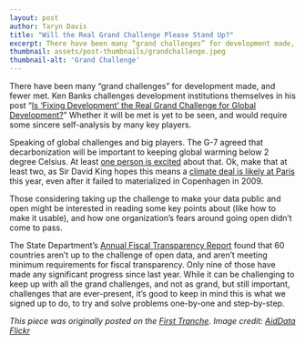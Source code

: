 ```yaml
---
layout: post
author: Taryn Davis
title: "Will the Real Grand Challenge Please Stand Up?"
excerpt: There have been many “grand challenges” for development made, and fewer met. Ken Banks challenges development institutions themselves in his post...
thumbnail: assets/post-thumbnails/grandchallenge.jpeg
thumbnail-alt: 'Grand Challenge'
---
```



There have been many “grand challenges” for development made, and fewer met. Ken Banks challenges development institutions themselves in his post “[Is ‘Fixing Development’ the Real Grand Challenge for Global Development?](http://unreasonable.is/is-fixing-development-the-real-grand-challenge-for-global-development/)”  Whether it will be met is yet to be seen, and would require some sincere self-analysis by many key players. 

Speaking of global challenges and big players. The G-7 agreed that decarbonization will be important to keeping global warming below 2 degree Celsius. At least [one person is excited](http://www.project-syndicate.org/commentary/g7-summit-germany-zero-emissions-by-jeffrey-d-sachs-2015-06) about that. Ok, make that at least two, as Sir David King hopes this means a [climate deal is likely at Paris](http://www.ibtimes.co.uk/climate-deal-likely-paris-2015-conference-after-g7-decarbonization-pledge-says-sir-david-king-1505488) this year, even after it failed to materialized in Copenhagen in 2009.

Those considering taking up the challenge to make your data public and open might be interested in reading some key points about (like how to make it usable), and how one organization’s fears around going open didn’t come to pass.

The State Department’s [Annual Fiscal Transparency Report](http://www.state.gov/e/eb/ifd/oma/fiscaltransparency/243692.htm) found that 60 countries aren’t up to the challenge of open data, and aren’t meeting minimum requirements for fiscal transparency. Only nine of those have made any significant progress since last year. While it can be challenging to keep up with all the grand challenges, and not as grand, but still important, challenges that are ever-present, it’s good to keep in mind this is what we signed up to do, to try and solve problems one-by-one and step-by-step.

*This piece was originally posted on the [First Tranche](http://aiddata.org/blog/this-week-will-the-real-grand-challenge-please-stand-up). Image credit: [AidData Flickr](https://www.flickr.com/photos/aiddata/9449814377/in/album-72157634952886111/)*

